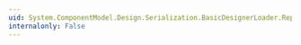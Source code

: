 ```yaml
---
uid: System.ComponentModel.Design.Serialization.BasicDesignerLoader.ReportFlushErrors(System.Collections.ICollection)
internalonly: False
---
```

